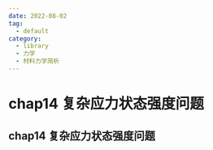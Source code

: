 ```yaml
---
date: 2022-08-02
tag:
  - default
category:
  - library
  - 力学
  - 材料力学简析
---
```


# chap14 复杂应力状态强度问题

## chap14 复杂应力状态强度问题
